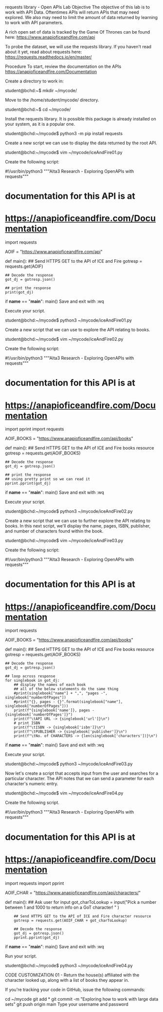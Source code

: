 requests library - Open APIs
Lab Objective
The objective of this lab is to work with API Data. Oftentimes APIs will return APIs that may need explored. We also may need to limit the amount of data returned by learning to work with API parameters.

A rich open set of data is tracked by the Game Of Thrones can be found here:
https://www.anapioficeandfire.com/api

To probe the dataset, we will use the requests library. If you haven't read about it yet, read about requests here:
https://requests.readthedocs.io/en/master/

Procedure
To start, review the documentation on the APIs https://anapioficeandfire.com/Documentation

Create a directory to work in:

student@bchd:~$ mkdir ~/mycode/

Move to the /home/student/mycode/ directory.

student@bchd:~$ cd ~/mycode/

Install the requests library. It is possible this package is already installed on your system, as it is a popular one.

student@bchd:~/mycode$ python3 -m pip install requests

Create a new script we can use to display the data returned by the root API.

student@bchd:~/mycode$ vim ~/mycode/iceAndFire01.py

Create the following script:


#!/usr/bin/python3
"""Alta3 Research - Exploring OpenAPIs with requests"""
# documentation for this API is at
# https://anapioficeandfire.com/Documentation

import requests

AOIF = "https://www.anapioficeandfire.com/api"

def main():
    ## Send HTTPS GET to the API of ICE and Fire
    gotresp = requests.get(AOIF)

    ## Decode the response
    got_dj = gotresp.json()

    ## print the response
    print(got_dj)

if __name__ == "__main__":
    main()
Save and exit with :wq

Execute your script.

student@bchd:~/mycode$ python3 ~/mycode/iceAndFire01.py

Create a new script that we can use to explore the API relating to books.

student@bchd:~/mycode$ vim ~/mycode/iceAndFire02.py

Create the following script:


#!/usr/bin/python3
"""Alta3 Research - Exploring OpenAPIs with requests"""
# documentation for this API is at
# https://anapioficeandfire.com/Documentation

import pprint
import requests

AOIF_BOOKS = "https://www.anapioficeandfire.com/api/books"

def main():
    ## Send HTTPS GET to the API of ICE and Fire books resource
    gotresp = requests.get(AOIF_BOOKS)

    ## Decode the response
    got_dj = gotresp.json()

    ## print the response
    ## using pretty print so we can read it
    pprint.pprint(got_dj)

if __name__ == "__main__":
    main()
Save and exit with :wq

Execute your script.

student@bchd:~/mycode$ python3 ~/mycode/iceAndFire02.py

Create a new script that we can use to further explore the API relating to books. In this next script, we'll display the name, pages, ISBN, publisher, and number of characters found within the book.

student@bchd:~/mycode$ vim ~/mycode/iceAndFire03.py

Create the following script:


#!/usr/bin/python3
"""Alta3 Research - Exploring OpenAPIs with requests"""
# documentation for this API is at
# https://anapioficeandfire.com/Documentation

import requests

AOIF_BOOKS = "https://www.anapioficeandfire.com/api/books"

def main():
    ## Send HTTPS GET to the API of ICE and Fire books resource
    gotresp = requests.get(AOIF_BOOKS)

    ## Decode the response
    got_dj = gotresp.json()

    ## loop across response
    for singlebook in got_dj:
        ## display the names of each book
        ## all of the below statements do the same thing
        #print(singlebook["name"] + ",", "pages -", singlebook["numberOfPages"])
        #print("{}, pages - {}".format(singlebook["name"], singlebook["numberOfPages"]))
        print(f"{singlebook['name']}, pages - {singlebook['numberOfPages']}")
        print(f"\tAPI URL -> {singlebook['url']}\n")
        # print ISBN
        print(f"\tISBN -> {singlebook['isbn']}\n")
        print(f"\tPUBLISHER -> {singlebook['publisher']}\n")
        print(f"\tNo. of CHARACTERS -> {len(singlebook['characters'])}\n")

if __name__ == "__main__":
    main()
Save and exit with :wq

Execute your script.

student@bchd:~/mycode$ python3 ~/mycode/iceAndFire03.py

Now let's create a script that accepts input from the user and searches for a particular character. The API notes that we can send a parameter for each character's numeric entry.

student@bchd:~/mycode$ vim ~/mycode/iceAndFire04.py

Create the following script.


#!/usr/bin/python3
"""Alta3 Research - Exploring OpenAPIs with requests"""
# documentation for this API is at
# https://anapioficeandfire.com/Documentation

import requests
import pprint

AOIF_CHAR = "https://www.anapioficeandfire.com/api/characters/"

def main():
        ## Ask user for input
        got_charToLookup = input("Pick a number between 1 and 1000 to return info on a GoT character! " )

        ## Send HTTPS GET to the API of ICE and Fire character resource
        gotresp = requests.get(AOIF_CHAR + got_charToLookup)

        ## Decode the response
        got_dj = gotresp.json()
        pprint.pprint(got_dj)

if __name__ == "__main__":
        main()
Save and exit with :wq

Run your script.

student@bchd:~/mycode$ python3 ~/mycode/iceAndFire04.py

CODE CUSTOMIZATION 01 - Return the house(s) affiliated with the character looked up, along with a list of books they appear in.

If you're tracking your code in GitHub, issue the following commands:

cd ~/mycode
git add *
git commit -m "Exploring how to work with large data sets"
git push origin main
Type your username and password

